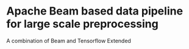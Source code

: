 # Apache Beam based data pipeline for large scale preprocessing

A combination of Beam and Tensorflow Extended
